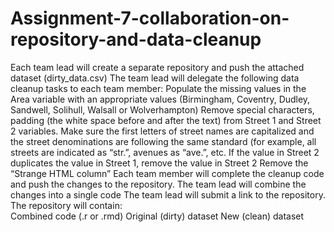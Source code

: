 # Assignment-7-collaboration-on-repository-and-data-cleanup


Each team lead will create a separate repository and push the attached dataset (dirty_data.csv)
The team lead will delegate the following data cleanup tasks to each team member:
Populate the missing values in the Area variable with an appropriate values (Birmingham, Coventry, Dudley, Sandwell, Solihull, Walsall or Wolverhampton)
Remove special characters, padding (the white space before and after the text) from Street 1 and Street 2 variables. Make sure the first letters of street names are capitalized and the street denominations are following the same standard (for example, all streets are indicated as “str.”, avenues as “ave.”, etc.
If the value in Street 2 duplicates the value in Street 1, remove the value in Street 2
Remove the “Strange HTML column”
Each team member will complete the cleanup code and push the changes to the repository.
The team lead will combine the changes into a single code
The team lead will submit a link to the repository. The repository will contain:  
Combined code (.r or .rmd) 
Original (dirty) dataset 
New (clean) dataset

